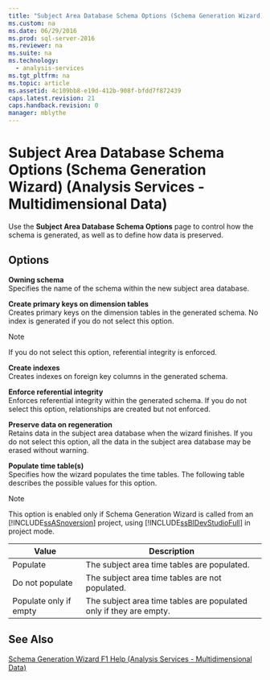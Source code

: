 ```yaml
---
title: "Subject Area Database Schema Options (Schema Generation Wizard) (Analysis Services - Multidimensional Data)"
ms.custom: na
ms.date: 06/29/2016
ms.prod: sql-server-2016
ms.reviewer: na
ms.suite: na
ms.technology: 
  - analysis-services
ms.tgt_pltfrm: na
ms.topic: article
ms.assetid: 4c109bb8-e19d-412b-908f-bfdd7f872439
caps.latest.revision: 21
caps.handback.revision: 0
manager: mblythe
---
```

# Subject Area Database Schema Options (Schema Generation Wizard) (Analysis Services - Multidimensional Data)
Use the **Subject Area Database Schema Options** page to control how the schema is generated, as well as to define how data is preserved.  
  
## Options  
 **Owning schema**  
 Specifies the name of the schema within the new subject area database.  
  
 **Create primary keys on dimension tables**  
 Creates primary keys on the dimension tables in the generated schema. No index is generated if you do not select this option.  
  
> [!NOTE]  
>  If you do not select this option, referential integrity is enforced.  
  
 **Create indexes**  
 Creates indexes on foreign key columns in the generated schema.  
  
 **Enforce referential integrity**  
 Enforces referential integrity within the generated schema. If you do not select this option, relationships are created but not enforced.  
  
 **Preserve data on regeneration**  
 Retains data in the subject area database when the wizard finishes. If you do not select this option, all the data in the subject area database may be erased without warning.  
  
 **Populate time table(s)**  
 Specifies how the wizard populates the time tables. The following table describes the possible values for this option.  
  
> [!NOTE]  
>  This option is enabled only if Schema Generation Wizard is called from an [!INCLUDE[ssASnoversion](../../Topics/TopicNameContainA/tokens/ssASnoversion_md.md)] project, using [!INCLUDE[ssBIDevStudioFull](../../Topics/TopicNameContainA/tokens/ssBIDevStudioFull_md.md)] in project mode.  
  
|Value|Description|  
|-----------|-----------------|  
|Populate|The subject area time tables are populated.|  
|Do not populate|The subject area time tables are not populated.|  
|Populate only if empty|The subject area time tables are populated only if they are empty.|  
  
## See Also  
 [Schema Generation Wizard F1 Help (Analysis Services - Multidimensional Data)](../../Topics/TopicNameNotContainA/Schema-Generation-Wizard-F1-Help--Analysis-Services---Multidimensional-Data-.md)